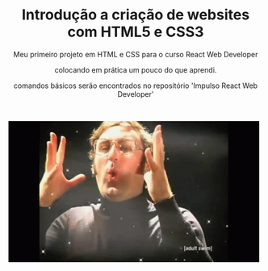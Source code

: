  <h1 align="center">Introdução a criação de websites com HTML5 e CSS3</h1>

<p align="center">Meu primeiro projeto em HTML e CSS para o curso  React Web Developer
<p align="center">colocando em prática um pouco do que aprendi.
<p align="center">comandos básicos serão encontrados no repositório 'Impulso React Web Developer'

​    

<img src="img\expansion.gif">

